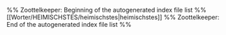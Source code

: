 %% Zoottelkeeper: Beginning of the autogenerated index file list  %%
 [[Worter/HEIMISCHSTES/heimischstes|heimischstes]]
%% Zoottelkeeper: End of the autogenerated index file list  %%
